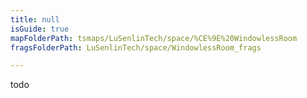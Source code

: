 ```yaml
---
title: null
isGuide: true
mapFolderPath: tsmaps/LuSenlinTech/space/%CE%9E%20WindowlessRoom
fragsFolderPath: LuSenlinTech/space/WindowlessRoom_frags

---
```



<!-- tsGuideRenderComment {"guide":{"id":"yAZP7t1ia","path":"LuSenlinTech/space","fragmentFolderPath":"LuSenlinTech/space/WindowlessRoom_frags"},"fragment":{"id":"yAZP7t1ia","topLevelMapKey":"s7SMNu079","mapKeyChain":"s7SMNu079","guideID":"yAZP7t276","guidePath":"c:/GitHub/MuddySpud/MuddySpud.github.io/tsmaps/LuSenlinTech/space/WindowlessRoom.tsmap","chartKey":"s7SMNu079","isLeaf":true,"options":[]}} -->

todo